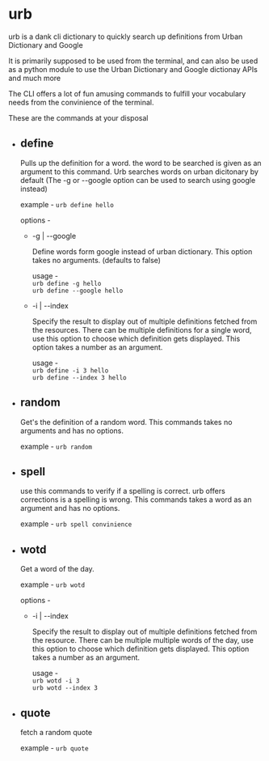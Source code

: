 # urb

urb is a dank cli dictionary to quickly search up definitions from Urban Dictionary and Google

It is primarily supposed to be used from the terminal, and can also be used as a python module to use the Urban Dictionary and Google dictionay APIs and much more

The CLI offers a lot of fun amusing commands to fulfill your vocabulary needs from the convinience of the terminal.

These are the commands at your disposal

- ## define

    Pulls up the definition for a word. the word to be searched is given as an argument to this command. Urb searches words on urban dicitonary by default (The -g or --google option can be used to search using google instead)

    example - `urb define hello`

    options -

  - -g | --google

    Define words form google instead of urban dictionary.
    This option takes no arguments. (defaults to false)

    usage - \
    `urb define -g hello` \
    `urb define --google hello`

  - -i | --index

    Specify the result to display out of multiple definitions fetched from the resources. There can be multiple definitions for a single word, use this option to choose which definition gets displayed. This option takes a number as an argument.

    usage - \
    `urb define -i 3 hello` \
    `urb define --index 3 hello`

- ## random

    Get's the definition of a random word. This commands takes no arguments and has no options.

    example - `urb random`

- ## spell

    use this commands to verify if a spelling is correct. urb offers corrections is a spelling is wrong. This commands takes a word as an argument and has no options.

    example - `urb spell convinience`

- ## wotd

    Get a word of the day.

    example - `urb wotd`

    options -

  - -i | --index

    Specify the result to display out of multiple definitions fetched from the resource. There can be multiple multiple words of the day, use this option to choose which definition gets displayed. This option takes a number as an argument.

    usage - \
    `urb wotd -i 3` \
    `urb wotd --index 3`

- ## quote

    fetch a random quote

    example - `urb quote` 
